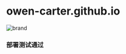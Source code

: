 # owen-carter.github.io
![brand](https://www.travis-ci.org/owen-carter/owen-carter.github.io.svg?branch=master)

### 部署测试通过
